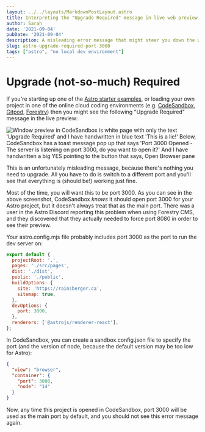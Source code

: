 ```yaml
---
layout: ../../layouts/MarkdownPostLayout.astro
title: Interpreting the "Upgrade Required" message in live web preview of Astro
author: Sarah
date: '2021-09-04'
pubDate: '2021-09-04'
description: A misleading error message that might steer you down the wrong path...
slug: astro-upgrade-required-port-3000
tags: ["astro", "no local dev environment"]
---
```

# Upgrade (not-so-much) Required

If you're starting up one of the [Astro starter examples](https://github.com/snowpackjs/astro/tree/main/examples), or loading your own project in one of the online cloud coding environments (e.g. [CodeSandbox](https://codesandbox.io), [Gitpod](https://gitpod.io), [Forestry](https://forestry.io)) then you might see the following "Upgrade Required" message in the live preview:

![Window preview in CodeSandbox is white page with only the text 'Upgrade Required' and I have handwritten in blue text 'This is a lie!' Below, CodeSandbox has a toast message pop up that says 'Port 3000 Opened - The server is listening on port 3000, do you want to open it?' And I have handwritten a big YES pointing to the button that says, Open Browser pane](https://lh3.googleusercontent.com/pw/AM-JKLUAkXd-cnPK50iX20cedS_VdxY7uPKmOABob6GtKRxfU4Ovd4uA58alnro-u_MVEJySGokEj9k-9EG7GivRHQbXUxaQpzR2H1oBdPgUm01TeeJ7hOWroo9Xv73O04Phn2witGycogvbX7s243Pz3g1hxg=w1180-h597-no?.jpg)

This is an unfortunately misleading message, because there's nothing you need to upgrade. All you have to do is switch to a different port and you'll see that everything is (should be!) working just fine.

Most of the time, you will want this to be port 3000. As you can see in the above screenshot, CodeSandbox *knows* it should open port 3000 for your Astro project, but it doesn't always treat that as the main port. There was a user in the Astro Discord reporting this problem when using Forestry CMS, and they discovered that they actually needed to force port 8080 in order to see their preview.

Your astro.config.mjs file probably includes port 3000 as the port to run the dev server on:

```js
export default {
  projectRoot: '.',
  pages: './src/pages',
  dist: './dist',
  public: './public',
  buildOptions: {
    site: 'https://rainsberger.ca',
    sitemap: true,
  },
  devOptions: {
    port: 3000,
  },
  renderers: ['@astrojs/renderer-react'],
};
```

In CodeSandbox, you can create a sandbox.config.json file to specify the port (and the version of node, because the default version may be too low for Astro):

```json
{
  "view": "browser",
  "container": {
    "port": 3000,
    "node": "14"
  }
}
```

Now, any time this project is opened in CodeSandbox, port 3000 will be used as the main port by default, and you should not see this error message again.